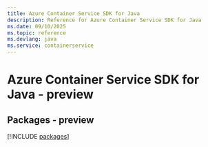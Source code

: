 ```yaml
---
title: Azure Container Service SDK for Java
description: Reference for Azure Container Service SDK for Java
ms.date: 09/10/2025
ms.topic: reference
ms.devlang: java
ms.service: containerservice
---
```

# Azure Container Service SDK for Java - preview
## Packages - preview
[!INCLUDE [packages](container-service-index.md)]
